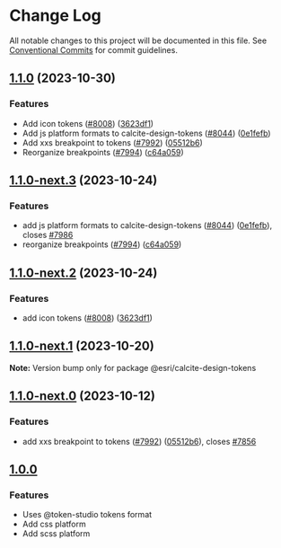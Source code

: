 # Change Log

All notable changes to this project will be documented in this file.
See [Conventional Commits](https://conventionalcommits.org) for commit guidelines.

## [1.1.0](https://github.com/Esri/calcite-design-system/compare/@esri/calcite-design-tokens@1.0.0...@esri/calcite-design-tokens@1.1.0) (2023-10-30)


### Features

* Add icon tokens ([#8008](https://github.com/Esri/calcite-design-system/issues/8008)) ([3623df1](https://github.com/Esri/calcite-design-system/commit/3623df1bbd5413bf5198fb343b342030ee1d40b8))
* Add js platform formats to calcite-design-tokens ([#8044](https://github.com/Esri/calcite-design-system/issues/8044)) ([0e1fefb](https://github.com/Esri/calcite-design-system/commit/0e1fefbd93bc37bad7006b1c15d1ed633bfb454e))
* Add xxs breakpoint to tokens ([#7992](https://github.com/Esri/calcite-design-system/issues/7992)) ([05512b6](https://github.com/Esri/calcite-design-system/commit/05512b6e5b58d4391972dfc9bbf559503301a025))
* Reorganize breakpoints  ([#7994](https://github.com/Esri/calcite-design-system/issues/7994)) ([c64a059](https://github.com/Esri/calcite-design-system/commit/c64a059f9b4f9865bc7234ad6892570ed419d779))

## [1.1.0-next.3](https://github.com/Esri/calcite-design-system/compare/@esri/calcite-design-tokens@1.1.0-next.2...@esri/calcite-design-tokens@1.1.0-next.3) (2023-10-24)

### Features

- add js platform formats to calcite-design-tokens ([#8044](https://github.com/Esri/calcite-design-system/issues/8044)) ([0e1fefb](https://github.com/Esri/calcite-design-system/commit/0e1fefbd93bc37bad7006b1c15d1ed633bfb454e)), closes [#7986](https://github.com/Esri/calcite-design-system/issues/7986)
- reorganize breakpoints ([#7994](https://github.com/Esri/calcite-design-system/issues/7994)) ([c64a059](https://github.com/Esri/calcite-design-system/commit/c64a059f9b4f9865bc7234ad6892570ed419d779))

## [1.1.0-next.2](https://github.com/Esri/calcite-design-system/compare/@esri/calcite-design-tokens@1.1.0-next.1...@esri/calcite-design-tokens@1.1.0-next.2) (2023-10-24)

### Features

- add icon tokens ([#8008](https://github.com/Esri/calcite-design-system/issues/8008)) ([3623df1](https://github.com/Esri/calcite-design-system/commit/3623df1bbd5413bf5198fb343b342030ee1d40b8))

## [1.1.0-next.1](https://github.com/Esri/calcite-design-system/compare/@esri/calcite-design-tokens@1.1.0-next.0...@esri/calcite-design-tokens@1.1.0-next.1) (2023-10-20)

**Note:** Version bump only for package @esri/calcite-design-tokens

## [1.1.0-next.0](https://github.com/Esri/calcite-design-system/compare/@esri/calcite-design-tokens@1.0.0...@esri/calcite-design-tokens@1.1.0-next.0) (2023-10-12)

### Features

- add xxs breakpoint to tokens ([#7992](https://github.com/Esri/calcite-design-system/issues/7992)) ([05512b6](https://github.com/Esri/calcite-design-system/commit/05512b6e5b58d4391972dfc9bbf559503301a025)), closes [#7856](https://github.com/Esri/calcite-design-system/issues/7856)

## [1.0.0](2023-05-11)

### Features

- Uses @token-studio tokens format
- Add css platform
- Add scss platform
